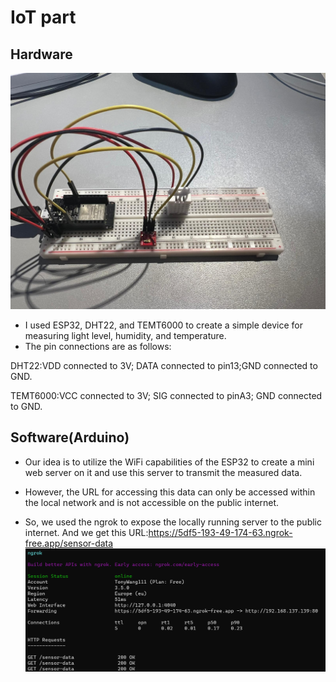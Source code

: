 # IoT part

## Hardware

![Hardware.jpg](Hardware.jpg)

- I used ESP32, DHT22, and TEMT6000 to create a simple device for measuring light level, humidity, and temperature.
- The pin connections are as follows: 

DHT22:VDD connected to 3V; DATA connected to pin13;GND connected to GND.

TEMT6000:VCC connected to 3V; SIG connected to pinA3; GND connected to GND.

## Software(Arduino)

- Our idea is to utilize the WiFi capabilities of the ESP32 to create a mini web server on it and use this server to transmit the measured data.

- However, the URL for accessing this data can only be accessed within the local network and is not accessible on the public internet.

- So, we used the ngrok to expose the locally running server to the public internet. And we get this URL:https://5df5-193-49-174-63.ngrok-free.app/sensor-data
![ngrok.png](ngrok.png)